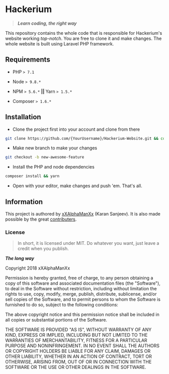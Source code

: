# Hackerium
> ***Learn coding, the right way***

This repository contains the whole code that is responsible for Hackerium's website working *top-notch*. You are free to clone it and make changes. The whole website is built using Laravel PHP framework.

## Requirements

- PHP `> 7.1`
- Node `> 9.8.*`

- NPM `> 5.6.*` **||** Yarn `> 1.5.*`
- Composer `> 1.6.*`

## Installation

- Clone the project first into your account and clone from there
```sh
git clone https://github.com/{YourUsername}/Hackerium-Website.git && cd Hackerium-Website
```

- Make new branch to make your changes
```sh
git checkout -b new-awesome-feature
```

- Install the PHP and node dependencies
```sh
composer install && yarn
```

- Open with your editor, make changes and push 'em. That's all.

## Information
This project is authored by [xXAlphaManXx](https://github.com/smartclash) (Karan Sanjeev). It is also made possible by the great [contributers](https://github.com/Hackerium/Hackerium-Website/graphs/contributors).

### License
> In short, it is licensed under MIT. Do whatever you want, just leave a credit when you publish.

___The long way___

Copyright 2018 xXAlphaManXx

Permission is hereby granted, free of charge, to any person obtaining a copy of this software and associated documentation files (the "Software"), to deal in the Software without restriction, including without limitation the rights to use, copy, modify, merge, publish, distribute, sublicense, and/or sell copies of the Software, and to permit persons to whom the Software is furnished to do so, subject to the following conditions:

The above copyright notice and this permission notice shall be included in all copies or substantial portions of the Software.

THE SOFTWARE IS PROVIDED "AS IS", WITHOUT WARRANTY OF ANY KIND, EXPRESS OR IMPLIED, INCLUDING BUT NOT LIMITED TO THE WARRANTIES OF MERCHANTABILITY, FITNESS FOR A PARTICULAR PURPOSE AND NONINFRINGEMENT. IN NO EVENT SHALL THE AUTHORS OR COPYRIGHT HOLDERS BE LIABLE FOR ANY CLAIM, DAMAGES OR OTHER LIABILITY, WHETHER IN AN ACTION OF CONTRACT, TORT OR OTHERWISE, ARISING FROM, OUT OF OR IN CONNECTION WITH THE SOFTWARE OR THE USE OR OTHER DEALINGS IN THE SOFTWARE.
